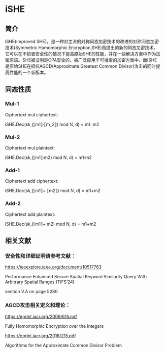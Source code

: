 # iSHE

## 简介

iSHE(improved SHE)，是一种对主流的对称同态加密技术的改进的对称同态加密技术(Symmetric Homomorphic Encryption,SHE)而提出的新的同态加密技术，它可以在不损害安全性的情况下提高原始SHE的性能，并在一些解决方案中作为加密原语。SHE被证明是CPA安全的，被广泛应用于可搜索的加密方案中，而iSHE是原始SHE在抵抗AGCD(Approximate Greatest Common Divisor)攻击的同时提高性能的一个新版本。


## 同态性质

### Mul-1

Ciphertext mul ciphertext:

iSHE.Dec(sk,(⟦m1⟧·⟦m_2⟧) mod N, d) = m1· m2

### Mul-2

Ciphertext mul plaintext:

iSHE.Dec(sk,(⟦m1⟧·m2) mod N, d) = m1·m2

### Add-1

Ciphertext add ciphertext:

iSHE.Dec(sk,(⟦m1⟧+ ⟦m2⟧) mod N, d) = m1+m2

### Add-2

Ciphertext add plaintext:

iSHE.Dec(sk,(⟦m1⟧+ m2) mod N, d) = m1+m2

## 相关文献

### 安全性和详细证明请参考文献：

https://ieeexplore.ieee.org/document/10517763

Performance Enhanced Secure Spatial Keyword Similarity Query With Arbitrary Spatial Ranges (TIFS’24)

section Ⅴ.A on page 5280

### AGCD攻击相关定义和理论：

https://eprint.iacr.org/2009/616.pdf

Fully Homomorphic Encryption over the Integers

https://eprint.iacr.org/2016/215.pdf

Algorithms for the Approximate Common Divisor Problem

